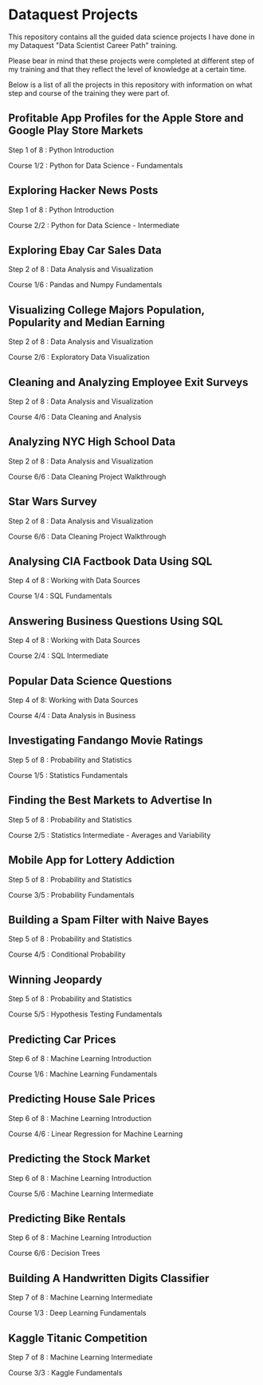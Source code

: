 # Dataquest Projects

This repository contains all the guided data science projects I have done in my Dataquest "Data Scientist Career Path"  training.

Please bear in mind that these projects were completed at different step of my training and that they reflect the level of knowledge at a certain time.

Below is a list of all the projects in this repository with information on what step and course of the training they were part of.

## Profitable App Profiles for the Apple Store and Google Play Store Markets

Step 1 of 8 : Python Introduction

Course 1/2 : Python for Data Science - Fundamentals

## Exploring Hacker News Posts

Step 1 of 8 : Python Introduction

Course 2/2 : Python for Data Science - Intermediate

## Exploring Ebay Car Sales Data

Step 2 of 8 : Data Analysis and Visualization

Course 1/6 : Pandas and Numpy Fundamentals

## Visualizing College Majors Population, Popularity and Median Earning

Step 2 of 8 : Data Analysis and Visualization

Course 2/6 : Exploratory Data Visualization

## Cleaning and Analyzing Employee Exit Surveys

Step 2 of 8 : Data Analysis and Visualization

Course 4/6 : Data Cleaning and Analysis

## Analyzing NYC High School Data

Step 2 of 8 : Data Analysis and Visualization

Course 6/6 : Data Cleaning Project Walkthrough

## Star Wars Survey

Step 2 of 8 : Data Analysis and Visualization

Course 6/6 : Data Cleaning Project Walkthrough

## Analysing CIA Factbook Data Using SQL

Step 4 of 8 : Working with Data Sources

Course 1/4 : SQL Fundamentals

## Answering Business Questions Using SQL

Step 4 of 8 : Working with Data Sources

Course 2/4 : SQL Intermediate

## Popular Data Science Questions

Step 4 of 8: Working with Data Sources

Course 4/4 : Data Analysis in Business

## Investigating Fandango Movie Ratings

Step 5 of 8 : Probability and Statistics

Course 1/5 : Statistics Fundamentals

## Finding the Best Markets to Advertise In

Step 5 of 8 : Probability and Statistics

Course 2/5 : Statistics Intermediate - Averages and Variability

## Mobile App for Lottery Addiction

Step 5 of 8 : Probability and Statistics

Course 3/5 : Probability Fundamentals

## Building a Spam Filter with Naive Bayes

Step 5 of 8 : Probability and Statistics

Course 4/5 : Conditional Probability

## Winning Jeopardy

Step 5 of 8 : Probability and Statistics

Course 5/5 : Hypothesis Testing Fundamentals

## Predicting Car Prices

Step 6 of 8 : Machine Learning Introduction

Course 1/6 : Machine Learning Fundamentals


## Predicting House Sale Prices

Step 6 of 8 : Machine Learning Introduction

Course 4/6 : Linear Regression for Machine Learning

## Predicting the Stock Market

Step 6 of 8 : Machine Learning Introduction

Course 5/6 : Machine Learning Intermediate

## Predicting Bike Rentals

Step 6 of 8 : Machine Learning Introduction

Course 6/6 : Decision Trees

## Building A Handwritten Digits Classifier

Step 7 of 8 : Machine Learning Intermediate

Course 1/3 : Deep Learning Fundamentals

## Kaggle Titanic Competition

Step 7 of 8 : Machine Learning Intermediate

Course 3/3 : Kaggle Fundamentals
